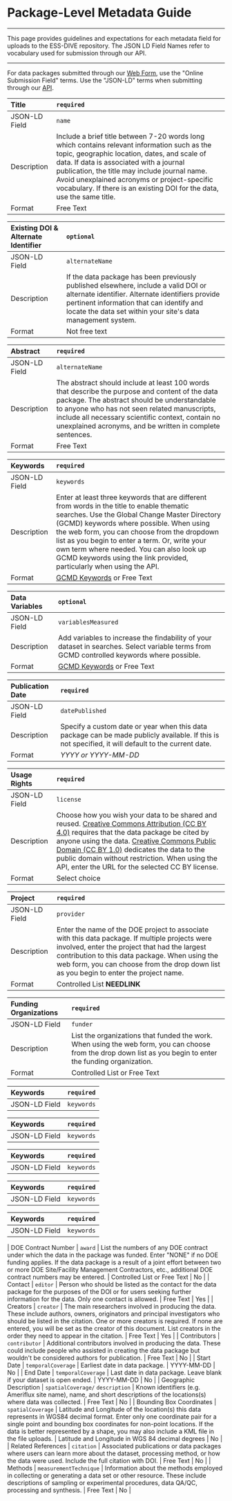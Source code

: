 # Package-Level Metadata Guide
---

This page provides guidelines and expectations for each metadata field for uploads to the ESS-DIVE repository.
The JSON LD Field Names refer to vocabulary used for submission through our API.  

---

For data packages submitted through our [Web Form](https://app.gitbook.com/@ess-dive/s/docs/~/drafts/-M-FyzcRvPLvBzU4v_IX/data-and-metadata-upload/complete-guide), use the "Online Submission Field" terms. Use the "JSON-LD" terms when submitting through our [API](https://app.gitbook.com/@ess-dive/s/docs/~/drafts/-M-FyzcRvPLvBzU4v_IX/data-and-metadata-upload/complete-guide). 


| **Title** | **`required`**|
| :--- | :--- |
|JSON-LD Field| `name` |
|Description|Include a brief title between 7-20 words long which contains relevant information such as the topic, geographic location, dates, and scale of data. If data is associated with a journal publication, the title may include journal name. Avoid unexplained acronyms or project-specific vocabulary. If there is an existing DOI for the data, use the same title.|
|Format|Free Text|

| **Existing DOI & Alternate Identifier** | **`optional`**|
| :--- | :--- |
|JSON-LD Field| `alternateName` |
|Description|If the data package has been previously published elsewhere, include a valid DOI or alternate identifier. Alternate identifiers provide pertinent information that can identify and locate the data set within your site's data management system.|
|Format|Not free text|
  
| **Abstract** | **`required`**|
| :--- | :--- |
|JSON-LD Field| `alternateName` |
|Description|The abstract should include at least 100 words that describe the purpose and content of the data package. The abstract should be understandable to anyone who has not seen related manuscripts, include all necessary scientific context, contain no unexplained acronyms, and be written in complete sentences.  |
|Format|Free Text|

| **Keywords** | **`required`**|
| :--- | :--- |
|JSON-LD Field| `keywords` |
|Description|Enter at least three keywords that are different from words in the title to enable thematic searches. Use the Global Change Master Directory \(GCMD\) keywords where possible. When using the web form, you can choose from the dropdown list as you begin to enter a term. Or, write your own term where needed. You can also look up GCMD keywords using the link provided, particularly when using the API. |
|Format|[GCMD Keywords](https://gcmd.nasa.gov/search/Keywords.do#keywords) or Free Text |

| **Data Variables** | **`optional`**|
| :--- | :--- |
|JSON-LD Field| `variablesMeasured` |
|Description|Add variables to increase the findability of your dataset in searches. Select variable terms from GCMD controlled keywords where possible.|
|Format|[GCMD Keywords](https://gcmd.nasa.gov/search/Keywords.do#keywords) or Free Text|

| **Publication Date** | **`required`**|
| :--- | :--- |
|JSON-LD Field| `datePublished` |
|Description | Specify a custom date or year when this data package can be made publicly available. If this is not specified, it will default to the current date.|
|Format| _YYYY or YYYY-MM-DD_|

| **Usage Rights** | **`required`**|
| :--- | :--- |
|JSON-LD Field| `license` |
|Description|Choose how you wish your data to be shared and reused. [Creative Commons Attribution \(CC BY 4.0\)](https://creativecommons.org/licenses/by/4.0/) requires that the data package be cited by anyone using the data. [Creative Commons Public Domain \(CC BY 1.0\)](https://creativecommons.org/publicdomain/zero/1.0/) dedicates the data to the public domain without restriction. When using the API, enter the URL for the selected CC BY license.| 
|Format|Select choice|

| **Project** | **`required`**|
| :--- | :--- |
|JSON-LD Field| `provider` |
| Description | Enter the name of the DOE project to associate with this data package. If multiple projects were involved, enter the project that had the largest contribution to this data package. When using the web form, you can choose from the drop down list as you begin to enter the project name.  
|Format| Controlled List **NEEDLINK** |

| **Funding Organizations** | **`required`**|
| :--- | :--- |
|JSON-LD Field| `funder` |
|Description| List the organizations that funded the work. When using the web form, you can choose from the drop down list as you begin to enter the funding organization. |
| Format | Controlled List or Free Text |

| **Keywords** | **`required`**|
| :--- | :--- |
|JSON-LD Field| `keywords` |

| **Keywords** | **`required`**|
| :--- | :--- |
|JSON-LD Field| `keywords` |

| **Keywords** | **`required`**|
| :--- | :--- |
|JSON-LD Field| `keywords` |

| **Keywords** | **`required`**|
| :--- | :--- |
|JSON-LD Field| `keywords` |

| **Keywords** | **`required`**|
| :--- | :--- |
|JSON-LD Field| `keywords` |




| DOE Contract Number | `award` | List the numbers of any DOE contract under which the data in the package was funded. Enter "NONE" if no DOE funding applies. If the data package is a result of a joint effort between two or more DOE Site/Facility Management Contractors, etc., additional DOE contract numbers may be entered.  | Controlled List or Free Text | No |
| Contact | `editor` | Person who should be listed as the contact for the data package for the purposes of the DOI or for users seeking further information for the data. Only one contact is allowed. | Free Text | Yes |
| Creators | `creator` | The main researchers involved in producing the data. These include authors, owners, originators and principal investigators who should be listed in the citation. One or more creators is required. If none are entered, you will be set as the creator of this document. List creators in the order they need to appear in the citation. | Free Text | Yes |
| Contributors | `contributor` | Additional contributors involved in producing the data. These could include people who assisted in creating the data package but wouldn't be considered authors for publication. | Free Text | No |
| Start Date | `temporalCoverage` | Earliest date in data package. | YYYY-MM-DD | No |
| End Date | `temporalCoverage` | Last date in data package. Leave blank if your dataset is open ended. | YYYY-MM-DD | No |
| Geographic Description | `spatialCoverage/` `description` | Known identifiers \(e.g. Ameriflux site name\), name, and short descriptions of the locations\(s\) where data was collected. | Free Text  | No |
| Bounding Box Coordinates | `spatialCoverage` | Latitude and Longitude of the location\(s\) this data represents in WGS84 decimal format. Enter only one coordinate pair for a single point and bounding box coordinates for non-point locations. If the data is better represented by a shape, you may also include a KML file in the file uploads. | Latitude and Longitude  in WGS 84 decimal degrees | No |
| Related References | `citation` | Associated publications or data packages where users can learn more about the dataset, processing method, or how the data were used. Include the full citation with DOI. | Free Text | No |
| Methods | `measurementTechnique` | Information about the methods employed in collecting or generating a data set or other resource. These include descriptions of sampling or experimental procedures, data QA/QC, processing and synthesis. | Free Text | No |
